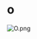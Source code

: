# o

![O.png](https://github.com/Tan12d/Oracle-Database-Problems/assets/100254217/6a8d2663-0ed8-4399-b8f7-3c6b92956fa9)
